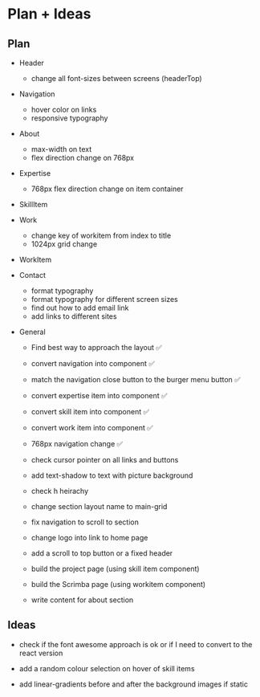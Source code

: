 # Plan + Ideas

## Plan

- Header
    - change all font-sizes between screens (headerTop)

- Navigation
    - hover color on links
    - responsive typography 

- About
    - max-width on text
    - flex direction change on 768px

- Expertise
    - 768px flex direction change on item container

- SkillItem

- Work
    - change key of workitem from index to title
    - 1024px grid change 

- WorkItem

- Contact
    - format typography
    - format typography for different screen sizes
    - find out how to add email link
    - add links to different sites

- General
    - Find best way to approach the layout ✅
    - convert navigation into component ✅
    - match the navigation close button to the burger menu button ✅
    - convert expertise item into component ✅
    - convert skill item into component ✅
    - convert work item into component ✅
    - 768px navigation change ✅
    - check cursor pointer on all links and buttons
    - add text-shadow to text with picture background
    - check h heirachy 

    - change section layout name to main-grid 

    - fix navigation to scroll to section
    - change logo into link to home page
    - add a scroll to top button or a fixed header

    - build the project page (using skill item component)
    - build the Scrimba page (using workitem component)

    - write content for about section

## Ideas

- check if the font awesome approach is ok or if I need to convert to the react version

- add a random colour selection on hover of skill items

- add linear-gradients before and after the background images if static 
